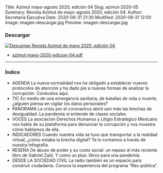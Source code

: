 Title: Azimut mayo-agosto 2020, edición 04
Slug: azimut-2020-05
Summary: Revista Azimut de mayo-agosto 2020, edición 04.
Author: Secretaría Ejecutiva
Date: 2020-08-31 21:30
Modified: 2020-08-31 12:00
Image: imagen-descargar.jpg
Preview: imagen-descargar.jpg 


### Descargar

<a href="azimut-mayo-2020-edicion-04.pdf"><img class="img-fluid" src="imagen-descargar.jpg" alt="Descargar Revista Azimut de mayo 2020, edición 04"></a> 

* [azimut-mayo-2020-edicion-04.pdf](azimut-mayo-2020-edicion-04.pdf)

---

### Índice


* AGENDA La nueva normalidad nos ha obligado a establecer nuevos protocolos de atención y ha dado pie a nuevas formas de analizar la corrupción. Conócelos aquí.
* TIC En medio de una emergencia sanitaria, de batallas de vida o muerte, ¿alguien  piensa en vigilar los datos personales? 
* PANORAMA La crisis por el coronavirus abrió aún más las brechas de desigualdad. La pandemia sí entiende de clases sociales. 
* VOCES La asociación Derechos Humanos y Litigio Estratégico Mexicano nos habla de su plataforma para denunciar la corrupción y nos muestra cómo hablamos de ella.
* INDICADORES Cuando nuestra vida se tuvo que transportar a la realidad virtual, ¿cómo estaba la brecha digital? Te lo contamos a través de nuestra infografía. 
* RESEÑA De abuso de poder y su costo social: un repaso al más reciente libro de Gabriel Zaid. Y como un plus: libros para una pandemia. 
* DESDE LA SOCIEDAD CIVIL La radio también es un espacio para construir ciudadanía. Conoce la experiencia del programa “Res-pública”.